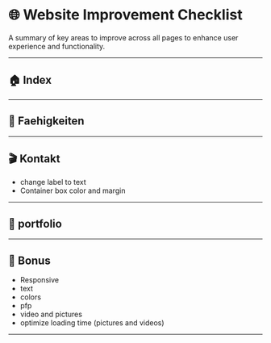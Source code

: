 # 🌐 Website Improvement Checklist

A summary of key areas to improve across all pages to enhance user experience and functionality.

---

## 🏠 Index

---

## 🚀 Faehigkeiten

---

## 🎬 Kontakt

- change label to text
- Container box color and margin

---

## 📜 portfolio

---

## 🎁 Bonus

- Responsive
- text
- colors
- pfp
- video and pictures
- optimize loading time (pictures and videos)

---
